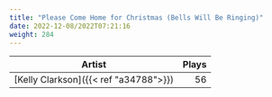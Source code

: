```yaml
---
title: "Please Come Home for Christmas (Bells Will Be Ringing)"
date: 2022-12-08/2022T07:21:16
weight: 284
---
```




 Artist | Plays 
----- | -----:
[Kelly Clarkson]({{< ref "a34788">}}) | 56
